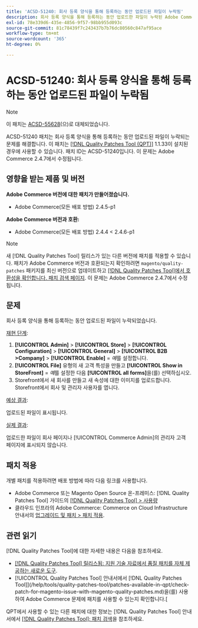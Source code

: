 ```yaml
---
title: 'ACSD-51240: 회사 등록 양식을 통해 등록하는 동안 업로드된 파일이 누락됨'
description: 회사 등록 양식을 통해 등록하는 동안 업로드한 파일이 누락된 Adobe Commerce 문제를 해결하려면 ACSD-51240 패치를 적용합니다.
exl-id: 78e339d6-435e-4856-9f57-98bb955d093c
source-git-commit: 81c78439f7c243437b7b76dc80560c847af95ace
workflow-type: tm+mt
source-wordcount: '365'
ht-degree: 0%

---
```


# ACSD-51240: 회사 등록 양식을 통해 등록하는 동안 업로드된 파일이 누락됨

>[!NOTE]
>
>이 패치는 [ACSD-55628](/help/tools/quality-patches-tool/patches-available-in-qpt/v1-1-42/acsd-55628-upload-file-company-registration-form-replace-file-customer-attribute-storefront.md)(으)로 대체되었습니다.

ACSD-51240 패치는 회사 등록 양식을 통해 등록하는 동안 업로드된 파일이 누락되는 문제를 해결합니다. 이 패치는 [[!DNL Quality Patches Tool (QPT)]](https://experienceleague.adobe.com/en/docs/commerce-knowledge-base/kb/announcements/commerce-announcements/magento-quality-patches-released-new-tool-to-self-serve-quality-patches) 1.1.33이 설치된 경우에 사용할 수 있습니다. 패치 ID는 ACSD-51240입니다. 이 문제는 Adobe Commerce 2.4.7에서 수정됩니다.

## 영향을 받는 제품 및 버전

**Adobe Commerce 버전에 대한 패치가 만들어졌습니다.**

* Adobe Commerce(모든 배포 방법) 2.4.5-p1

**Adobe Commerce 버전과 호환:**

* Adobe Commerce(모든 배포 방법) 2.4.4 &lt; 2.4.6-p1

>[!NOTE]
>
>새 [!DNL Quality Patches Tool] 릴리스가 있는 다른 버전에 패치를 적용할 수 있습니다. 패치가 Adobe Commerce 버전과 호환되는지 확인하려면 `magento/quality-patches` 패키지를 최신 버전으로 업데이트하고 [[!DNL Quality Patches Tool]에서 호환성을 확인합니다. 패치 검색 페이지](<https://experienceleague.adobe.com/tools/commerce-quality-patches/index.html>). 이 문제는 Adobe Commerce 2.4.7에서 수정됩니다.

## 문제

회사 등록 양식을 통해 등록하는 동안 업로드된 파일이 누락되었습니다.

<u>재현 단계</u>:

1. **[!UICONTROL Admin]** > **[!UICONTROL Store]** > **[!UICONTROL Configuration]** > **[!UICONTROL General]** > **[!UICONTROL B2B >Company]** > **[!UICONTROL Enable]** = *예*&#x200B;를 설정합니다.
1. **[!UICONTROL File]** 유형의 새 고객 특성을 만들고 **[!UICONTROL Show in StoreFront]** = *예*&#x200B;를 설정한 다음 **[!UICONTROL all forms]**&#x200B;을(를) 선택하십시오.
1. Storefront에서 새 회사를 만들고 새 속성에 대한 이미지를 업로드합니다.
Storefront에서 회사 및 관리자 사용자를 엽니다.

<u>예상 결과</u>:

업로드된 파일이 표시됩니다.

<u>실제 결과</u>:

업로드한 파일이 회사 페이지나 [!UICONTROL Commerce Admin]의 관리자 고객 페이지에 표시되지 않습니다.

## 패치 적용

개별 패치를 적용하려면 배포 방법에 따라 다음 링크를 사용합니다.

* Adobe Commerce 또는 Magento Open Source 온-프레미스: [!DNL Quality Patches Tool] 가이드의 [[!DNL Quality Patches Tool] > 사용량](/help/tools/quality-patches-tool/usage.md)
* 클라우드 인프라의 Adobe Commerce: Commerce on Cloud Infrastructure 안내서의 [업그레이드 및 패치 > 패치 적용](https://experienceleague.adobe.com/docs/commerce-cloud-service/user-guide/develop/upgrade/apply-patches.html).

## 관련 읽기

[!DNL Quality Patches Tool]에 대한 자세한 내용은 다음을 참조하세요.

* [[!DNL Quality Patches Tool] 릴리스됨: 지원 기술 자료에서 품질 패치를 자체 제공하는 새로운 도구](https://experienceleague.adobe.com/en/docs/commerce-knowledge-base/kb/announcements/commerce-announcements/magento-quality-patches-released-new-tool-to-self-serve-quality-patches).
* [!UICONTROL Quality Patches Tool] 안내서에서  [!DNL Quality Patches Tool]](/help/tools/quality-patches-tool/patches-available-in-qpt/check-patch-for-magento-issue-with-magento-quality-patches.md)을(를) 사용하여 Adobe Commerce 문제에 패치를 사용할 수 있는지 확인합니다.[


QPT에서 사용할 수 있는 다른 패치에 대한 정보는 [!DNL Quality Patches Tool] 안내서에서 [[!DNL Quality Patches Tool]: 패치 검색](https://experienceleague.adobe.com/tools/commerce-quality-patches/index.html)을 참조하세요.
